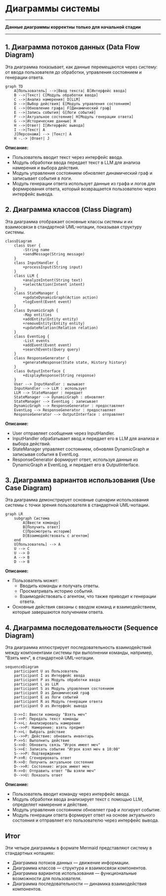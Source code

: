 # Диаграммы системы
---

**Данные диаграммы корректны только для начальной стадии**

---
## 1. Диаграмма потоков данных (Data Flow Diagram)

Эта диаграмма показывает, как данные перемещаются через систему: от ввода пользователя до обработки, управления состоянием и генерации ответа.

```mermaid
graph TD
    A[Пользователь] -->|Ввод текста| B[Интерфейс ввода]
    B -->|Текст| C[Модуль обработки ввода]
    C -->|Анализ намерения| D[LLM]
    D -->|Выбор действия| E[Модуль управления состоянием]
    E -->|Обновление графа| F[Динамический граф]
    E -->|Запись события| G[Логи событий]
    F -->|Актуальное состояние| H[Модуль генерации ответа]
    G -->|Исторические данные| H
    H -->|Ответ| I[Интерфейс вывода]
    I -->|Текст| A
    J[Персонажи] --> |Текст| A 
    H -.-> |Ответ| J
```

**Описание:**
- Пользователь вводит текст через интерфейс ввода.
- Модуль обработки ввода передает текст в LLM для анализа намерения и выбора действия.
- Модуль управления состоянием обновляет динамический граф и записывает события в логи.
- Модуль генерации ответа использует данные из графа и логов для формирования ответа, который возвращается пользователю через интерфейс вывода.

## 2. Диаграмма классов (Class Diagram)

Эта диаграмма отображает основные классы системы и их взаимосвязи в стандартной UML-нотации, показывая структуру системы.

```mermaid
classDiagram
    class User {
        -String name
        +sendMessage(String message)
    }
    class InputHandler {
        +processInput(String input)
    }
    class LLM {
        +analyzeIntent(String text)
        +selectAction(Intent intent)
    }
    class StateManager {
        +updateDynamicGraph(Action action)
        +logEvent(Event event)
    }
    class DynamicGraph {
        -Map entities
        +addEntity(Entity entity)
        +removeEntity(Entity entity)
        +updateRelation(Relation relation)
    }
    class EventLog {
        -List events
        +addEvent(Event event)
        +searchEvents(Query query)
    }
    class ResponseGenerator {
        +generateResponse(State state, History history)
    }
    class OutputInterface {
        +displayResponse(String response)
    }
    User --> InputHandler : вызывает
    InputHandler --> LLM : использует
    LLM --> StateManager : передает
    StateManager --> DynamicGraph : обновляет
    StateManager --> EventLog : записывает
    DynamicGraph --> ResponseGenerator : предоставляет
    EventLog --> ResponseGenerator : предоставляет
    ResponseGenerator --> OutputInterface : отправляет
```

**Описание:**
- User отправляет сообщения через InputHandler.
- InputHandler обрабатывает ввод и передает его в LLM для анализа и выбора действий.
- StateManager управляет состоянием, обновляя DynamicGraph и записывая события в EventLog.
- ResponseGenerator формирует ответ, используя данные из DynamicGraph и EventLog, и передает его в OutputInterface.

## 3. Диаграмма вариантов использования (Use Case Diagram)

Эта диаграмма демонстрирует основные сценарии использования системы с точки зрения пользователя в стандартной UML-нотации.

```mermaid
graph LR
    subgraph Система
        A[Ввести команду]
        B[Получить ответ]
        C[Просмотреть историю]
        D[Взаимодействовать с агентом]
    end
    U[Пользователь] --> A
    U --> C
    U --> D
    A --> B
    D --> B
```

**Описание:**
- Пользователь может:
  - Вводить команды и получать ответы.
  - Просматривать историю событий.
  - Взаимодействовать с агентом, что также приводит к генерации ответа.
- Основные действия связаны с вводом команд и взаимодействием, которые завершаются получением ответа.

## 4. Диаграмма последовательности (Sequence Diagram)

Эта диаграмма иллюстрирует последовательность взаимодействий между компонентами системы при выполнении команды, например, "Взять меч", в стандартной UML-нотации.

```mermaid
sequenceDiagram
    participant U as Пользователь
    participant I as Интерфейс ввода
    participant P as Модуль обработки ввода
    participant L as LLM
    participant S as Модуль управления состоянием
    participant D as Динамический граф
    participant E as Логи событий
    participant R as Модуль генерации ответа
    participant O as Интерфейс вывода

    U->>I: Ввести команду "Взять меч"
    I->>P: Передать текст команды
    P->>L: Анализировать намерение
    L-->>P: Намерение: взять предмет
    P->>L: Выбрать действие
    L-->>P: Действие: обновить инвентарь
    P->>S: Выполнить действие
    S->>D: Обновить связь "Игрок имеет меч"
    S->>E: Записать событие "Игрок взял меч в 10:00"
    S-->>P: Подтверждение
    P->>R: Сгенерировать ответ
    R->>D: Получить актуальное состояние
    D-->>R: Состояние: игрок имеет меч
    R->>O: Отправить ответ "Вы взяли меч"
    O-->>U: Показать ответ
```

**Описание:**
- Пользователь вводит команду через интерфейс ввода.
- Модуль обработки ввода анализирует текст с помощью LLM, определяет намерение и действие.
- Модуль управления состоянием обновляет граф и логирует событие.
- Модуль генерации ответа формирует ответ на основе актуального состояния и отправляет его пользователю через интерфейс вывода.

## Итог

Эти четыре диаграммы в формате Mermaid представляют систему в стандартных нотациях:
- Диаграмма потоков данных — движение информации.
- Диаграмма классов — структура и взаимосвязи компонентов.
- Диаграмма вариантов использования — функциональные возможности для пользователя.
- Диаграмма последовательности — динамика взаимодействия компонентов.

